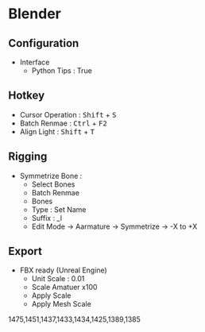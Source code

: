 # Blender

## Configuration
  - Interface
    - Python Tips : True

## Hotkey
  - Cursor Operation : <kbd>Shift</kbd> + <kbd>S</kbd>
  - Batch Renmae : <kbd>Ctrl</kbd> + <kbd>F2</kbd>
  - Align Light : <kbd>Shift</kbd> + <kbd>T</kbd> 
## Rigging
  - Symmetrize Bone :
    - Select Bones
    - Batch Renmae
    - Bones
    - Type : Set Name
    - Suffix : _l
    - Edit Mode -> Aarmature -> Symmetrize -> -X to +X
    

## Export
- FBX ready (Unreal Engine)
  - Unit Scale : 0.01
  - Scale Amatuer x100
  - Apply Scale
  - Apply Mesh Scale



1475,1451,1437,1433,1434,1425,1389,1385
